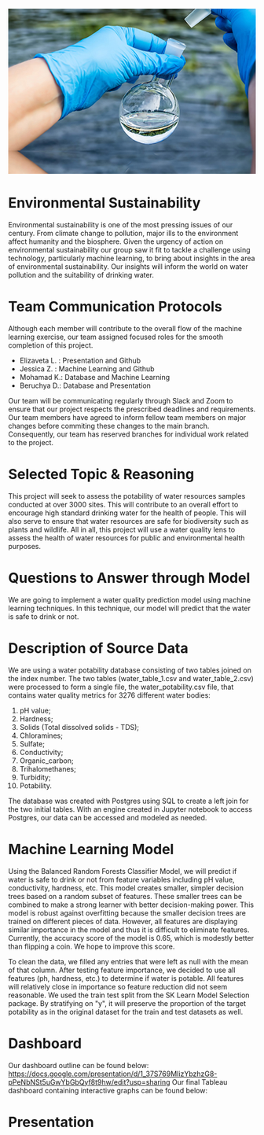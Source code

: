![alt text](https://github.com/jessezimm/Environmental_Sustainability/blob/main/Pictures/WaterQuality.jpg)
# Environmental Sustainability
Environmental sustainability is one of the most pressing issues of our century. From climate change to pollution, major ills to the environment affect humanity and the biosphere. Given the urgency of action on environmental sustainability our group saw it fit to tackle a challenge using technology, particularly machine learning, to bring about insights in the  area of environmental sustainability. Our insights will inform the world on water pollution and the suitability of drinking water. 

# Team Communication Protocols
Although each member will contribute to the overall flow of the machine learning exercise, our team assigned focused roles for the smooth completion of this project.
 - Elizaveta L. : Presentation and Github
 - Jessica Z. : Machine Learning and Github
 - Mohamad K.: Database and Machine Learning
 - Beruchya D.: Database and Presentation

Our team will be communicating regularly through Slack and Zoom to ensure that our project respects the prescribed deadlines and requirements. Our team members have agreed to inform fellow team members on major changes before commiting these changes to the main branch. Consequently, our team has reserved branches for individual work related to the project.

# Selected Topic & Reasoning
This project will seek to assess the potability of water resources samples conducted at over 3000 sites. This will contribute to an overall effort to encourage high standard drinking water for the health of people. This will also serve to ensure that water resources are safe for biodiversity such as plants and wildlife. All in all, this project will use a water quality lens to assess the health of water resources for public and environmental health purposes. 

# Questions to Answer through Model

We are going to implement a water quality prediction model using machine learning techniques. In this technique, our model will predict that the water is safe to drink or not.

# Description of Source Data

We are using a water potability database consisting of two tables joined on the index number. The two tables (water_table_1.csv and water_table_2.csv) were processed to form a single file,  the water_potability.csv file, that contains water quality metrics for 3276 different water bodies:

1. pH value;
2. Hardness;
3. Solids (Total dissolved solids - TDS);
4. Chloramines;
5. Sulfate;
6. Conductivity;
7. Organic_carbon;
8. Trihalomethanes;
9. Turbidity;
10. Potability.

The database was created with Postgres using SQL to create a left join for the two initial tables. With an engine created in Jupyter notebook to access Postgres, our data can be accessed and modeled as needed.  

# Machine Learning Model

Using the Balanced Random Forests Classifier Model, we will predict if water is safe to drink or not from feature variables including pH value, conductivity, hardness, etc. This model creates smaller, simpler decision trees based on a random subset of features. These smaller trees can be combined to make a strong learner with better decision-making power. This model is robust against overfitting because the smaller decision trees are trained on different pieces of data. However, all features are displaying similar importance in the model and thus it is difficult to eliminate features. Currently, the accuracy score of the model is 0.65, which is modestly better than flipping a coin. We hope to improve this score. 

To clean the data, we filled any entries that were left as null with the mean of that column. After testing feature importance, we decided to use all features (ph, hardness, etc.) to determine if water is potable. All features will relatively close in importance so feature reduction did not seem reasonable. We used the train test split from the SK Learn Model Selection package. By stratifying on "y", it will preserve the proportion of the target potability as in the original dataset for the train and test datasets as well. 

# Dashboard
Our dashboard outline can be found below:
https://docs.google.com/presentation/d/1_37S769MIizYbzhzG8-pPeNbNSt5uGwYbGbQyf8t9hw/edit?usp=sharing 
Our final Tableau dashboard containing interactive graphs can be found below:

# Presentation



